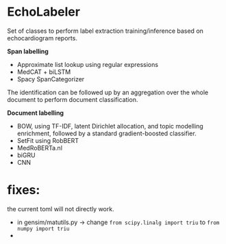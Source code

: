 # EchoLabeler

Set of classes to perform label extraction training/inference based on echocardiogram reports.

**Span labelling**
* Approximate list lookup using regular expressions
* MedCAT + biLSTM
* Spacy SpanCategorizer

The identification can be followed up by an aggregation over the whole document
to perform document classification.

**Document labelling**
* BOW, using TF-IDF, latent Dirichlet allocation, and topic modelling enrichment, followed by a standard gradient-boosted classifier.
* SetFit using RobBERT
* MedRoBERTa.nl
* biGRU
* CNN

# fixes:
the current toml will not directly work.
* in gensim/matutils.py -> change ```from scipy.linalg import triu``` to ```from numpy import triu```
* 